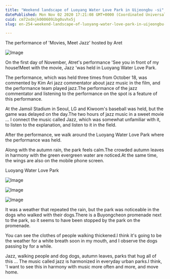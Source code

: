 ```yaml
---
title: "Weekend landscape of Luoyang Water Love Park in Uijeongbu -si"
datePublished: Mon Nov 02 2020 17:21:08 GMT+0000 (Coordinated Universal Time)
cuid: cm72xdnjk000609ibg0uvhx5j
slug: en-254-weekend-landscape-of-luoyang-water-love-park-in-uijeongbu-si

---
```



The performance of 'Movies, Meet Jazz' hosted by Aret

![Image](https://cdn.hashnode.com/res/hashnode/image/upload/v1739426073800/e1efd4ff-2e80-49bb-aca6-3a2940cbd875.jpeg)

On the first day of November, Atret's performance 'See you in front of my house!Meet with the movie, Jazz 'was held in Luoyang Water Love Park.

The performance, which was held three times from October 18, was commented by Kim Ari jazz commentator about jazz music in the film, and the performance team played jazz.The performance of the jazz commentator and listening to the performance on the spot is a feature of this performance.

At the Jamsil Stadium in Seoul, LG and Kiwoom's baseball was held, but the game was delayed on the day.The two hours of jazz music in a sweet movie ... I connect the music called Jazz, which was somewhat unfamiliar with it, to listen to the explanation, and listen to it in the field.

After the performance, we walk around the Luoyang Water Love Park where the performance was held.

Along with the autumn rain, the park feels calm.The crowded autumn leaves in harmony with the green evergreen water are noticed.At the same time, the wings are also on the mobile phone screen.

Luoyang Water Love Park

![Image](https://cdn.hashnode.com/res/hashnode/image/upload/v1739426076433/b35a72af-9c30-43bf-b01c-91da42a6ed62.jpeg)

![Image](https://cdn.hashnode.com/res/hashnode/image/upload/v1739426078565/a4d78302-cfb9-4851-9de0-8ca928be74a0.jpeg)

![Image](https://cdn.hashnode.com/res/hashnode/image/upload/v1739426081220/121d425c-11b6-4d77-a605-32cecba4741c.jpeg)

It was a weather that repeated the rain, but the park was noticeable in the dogs who walked with their dogs.There is a Buyongcheon promenade next to the park, so it seems to have been stopped by the park on the promenade.

You can see the clothes of people walking thickened.I think it's going to be the weather for a white breath soon in my mouth, and I observe the dogs passing by for a while.

Jazz, walking people and dog dogs, autumn leaves, parks that hug all of this ... The music called jazz is harmonized in everyday urban parks.I think, 'I want to see this in harmony with music more often and more, and move home.